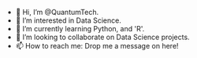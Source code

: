 - 👋 Hi, I’m @QuantumTech.
- 👀 I’m interested in Data Science.
- 🌱 I’m currently learning Python, and 'R'.
- 💞️ I’m looking to collaborate on Data Science projects.
- 📫 How to reach me: Drop me a message on here!

<!---
QuantumTech/QuantumTech is a ✨ special ✨ repository because its `README.md` (this file) appears on your GitHub profile.
You can click the Preview link to take a look at your changes.
--->
